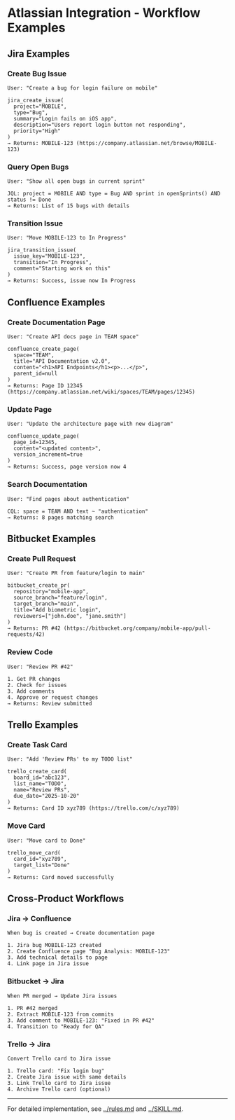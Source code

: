 # Atlassian Integration - Workflow Examples

## Jira Examples

### Create Bug Issue
```
User: "Create a bug for login failure on mobile"

jira_create_issue(
  project="MOBILE",
  type="Bug",
  summary="Login fails on iOS app",
  description="Users report login button not responding",
  priority="High"
)
→ Returns: MOBILE-123 (https://company.atlassian.net/browse/MOBILE-123)
```

### Query Open Bugs
```
User: "Show all open bugs in current sprint"

JQL: project = MOBILE AND type = Bug AND sprint in openSprints() AND status != Done
→ Returns: List of 15 bugs with details
```

### Transition Issue
```
User: "Move MOBILE-123 to In Progress"

jira_transition_issue(
  issue_key="MOBILE-123",
  transition="In Progress",
  comment="Starting work on this"
)
→ Returns: Success, issue now In Progress
```

## Confluence Examples

### Create Documentation Page
```
User: "Create API docs page in TEAM space"

confluence_create_page(
  space="TEAM",
  title="API Documentation v2.0",
  content="<h1>API Endpoints</h1><p>...</p>",
  parent_id=null
)
→ Returns: Page ID 12345 (https://company.atlassian.net/wiki/spaces/TEAM/pages/12345)
```

### Update Page
```
User: "Update the architecture page with new diagram"

confluence_update_page(
  page_id=12345,
  content="<updated content>",
  version_increment=true
)
→ Returns: Success, page version now 4
```

### Search Documentation
```
User: "Find pages about authentication"

CQL: space = TEAM AND text ~ "authentication"
→ Returns: 8 pages matching search
```

## Bitbucket Examples

### Create Pull Request
```
User: "Create PR from feature/login to main"

bitbucket_create_pr(
  repository="mobile-app",
  source_branch="feature/login",
  target_branch="main",
  title="Add biometric login",
  reviewers=["john.doe", "jane.smith"]
)
→ Returns: PR #42 (https://bitbucket.org/company/mobile-app/pull-requests/42)
```

### Review Code
```
User: "Review PR #42"

1. Get PR changes
2. Check for issues
3. Add comments
4. Approve or request changes
→ Returns: Review submitted
```

## Trello Examples

### Create Task Card
```
User: "Add 'Review PRs' to my TODO list"

trello_create_card(
  board_id="abc123",
  list_name="TODO",
  name="Review PRs",
  due_date="2025-10-20"
)
→ Returns: Card ID xyz789 (https://trello.com/c/xyz789)
```

### Move Card
```
User: "Move card to Done"

trello_move_card(
  card_id="xyz789",
  target_list="Done"
)
→ Returns: Card moved successfully
```

## Cross-Product Workflows

### Jira → Confluence
```
When bug is created → Create documentation page

1. Jira bug MOBILE-123 created
2. Create Confluence page "Bug Analysis: MOBILE-123"
3. Add technical details to page
4. Link page in Jira issue
```

### Bitbucket → Jira
```
When PR merged → Update Jira issues

1. PR #42 merged
2. Extract MOBILE-123 from commits
3. Add comment to MOBILE-123: "Fixed in PR #42"
4. Transition to "Ready for QA"
```

### Trello → Jira
```
Convert Trello card to Jira issue

1. Trello card: "Fix login bug"
2. Create Jira issue with same details
3. Link Trello card to Jira issue
4. Archive Trello card (optional)
```

---

For detailed implementation, see [../rules.md](../rules.md) and [../SKILL.md](../SKILL.md).
